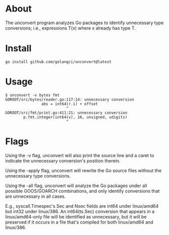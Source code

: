 # About

The unconvert program analyzes Go packages to identify unnecessary
type conversions; i.e., expressions T(x) where x already has type T.

# Install

    go install github.com/golangci/unconvert@latest

# Usage

    $ unconvert -v bytes fmt
    GOROOT/src/bytes/reader.go:117:14: unnecessary conversion
                    abs = int64(r.i) + offset
                               ^
    GOROOT/src/fmt/print.go:411:21: unnecessary conversion
            p.fmt.integer(int64(v), 16, unsigned, udigits)
                               ^

# Flags

Using the -v flag, unconvert will also print the source line and a
caret to indicate the unnecessary conversion's position therein.

Using the -apply flag, unconvert will rewrite the Go source files
without the unnecessary type conversions.

Using the -all flag, unconvert will analyze the Go packages under all
possible GOOS/GOARCH combinations, and only identify conversions that
are unnecessary in all cases.

E.g., syscall.Timespec's Sec and Nsec fields are int64 under
linux/amd64 but int32 under linux/386.  An int64(ts.Sec) conversion
that appears in a linux/amd64-only file will be identified as
unnecessary, but it will be preserved if it occurs in a file that's
compiled for both linux/amd64 and linux/386.
